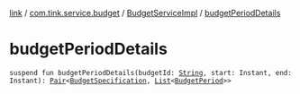[link](../../index.md) / [com.tink.service.budget](../index.md) / [BudgetServiceImpl](index.md) / [budgetPeriodDetails](./budget-period-details.md)

# budgetPeriodDetails

`suspend fun budgetPeriodDetails(budgetId: `[`String`](https://kotlinlang.org/api/latest/jvm/stdlib/kotlin/-string/index.html)`, start: Instant, end: Instant): `[`Pair`](https://kotlinlang.org/api/latest/jvm/stdlib/kotlin/-pair/index.html)`<`[`BudgetSpecification`](../../com.tink.model.budget/-budget-specification.md)`, `[`List`](https://kotlinlang.org/api/latest/jvm/stdlib/kotlin.collections/-list/index.html)`<`[`BudgetPeriod`](../../com.tink.model.budget/-budget-period.md)`>>`